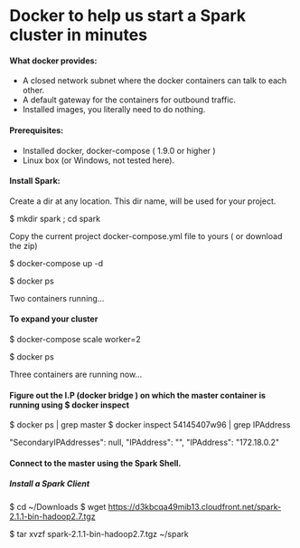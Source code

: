 # Docker to help us start a Spark cluster in minutes
	
	
#### What docker provides:

- A closed network subnet where the docker containers can talk to each other.
- A default gateway for the containers for outbound traffic.
- Installed images, you literally need to do nothing.
 
#### Prerequisites:

- Installed docker, docker-compose ( 1.9.0 or higher )
- Linux box (or Windows, not tested here).
    
#### Install Spark:

Create a dir at any location. This dir name, will be used for your project.

$ mkdir spark ; cd spark

Copy the current project docker-compose.yml file to yours ( or download the zip)

$ docker-compose up -d

$ docker ps


Two containers running...


#### To expand your cluster

$ docker-compose scale worker=2


$ docker ps


Three containers are running now...


#### Figure out the I.P (docker bridge ) on which the master container is running using $ docker inspect 

$ docker ps | grep master
$ docker inspect 54145407w96 | grep IPAddress

"SecondaryIPAddresses": null,
 "IPAddress": "",
 "IPAddress": "172.18.0.2"
 
 
#### Connect to the master using the Spark Shell.

##### Install a Spark Client 

$ cd ~/Downloads
$ wget https://d3kbcqa49mib13.cloudfront.net/spark-2.1.1-bin-hadoop2.7.tgz

$ tar xvzf spark-2.1.1-bin-hadoop2.7.tgz ~/spark



